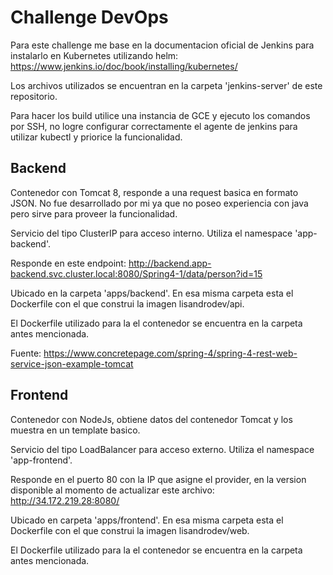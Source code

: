 # Challenge DevOps

Para este challenge me base en la documentacion oficial de Jenkins para instalarlo en Kubernetes utilizando helm:
https://www.jenkins.io/doc/book/installing/kubernetes/

Los archivos utilizados se encuentran en la carpeta 'jenkins-server' de este repositorio.

Para hacer los build utilice una instancia de GCE y ejecuto los comandos por SSH, no logre configurar correctamente el agente de jenkins para utilizar kubectl y priorice la funcionalidad. 

## Backend

Contenedor con Tomcat 8, responde a una request basica en formato JSON. No fue desarrollado por mi ya que no poseo experiencia con java pero sirve para proveer la funcionalidad.

Servicio del tipo ClusterIP para acceso interno. Utiliza el namespace 'app-backend'.

Responde en este endpoint: http://backend.app-backend.svc.cluster.local:8080/Spring4-1/data/person?id=15

Ubicado en la carpeta 'apps/backend'. En esa misma carpeta esta el Dockerfile con el que construi la imagen lisandrodev/api.

El Dockerfile utilizado para la el contenedor se encuentra en la carpeta antes mencionada.

Fuente: https://www.concretepage.com/spring-4/spring-4-rest-web-service-json-example-tomcat

## Frontend

Contenedor con NodeJs, obtiene datos del contenedor Tomcat y los muestra en un template basico.

Servicio del tipo LoadBalancer para acceso externo. Utiliza el namespace 'app-frontend'.

Responde en el puerto 80 con la IP que asigne el provider, en la version disponible al momento de actualizar este archivo: http://34.172.219.28:8080/

Ubicado en carpeta 'apps/frontend'. En esa misma carpeta esta el Dockerfile con el que construi la imagen lisandrodev/web.

El Dockerfile utilizado para la el contenedor se encuentra en la carpeta antes mencionada.

